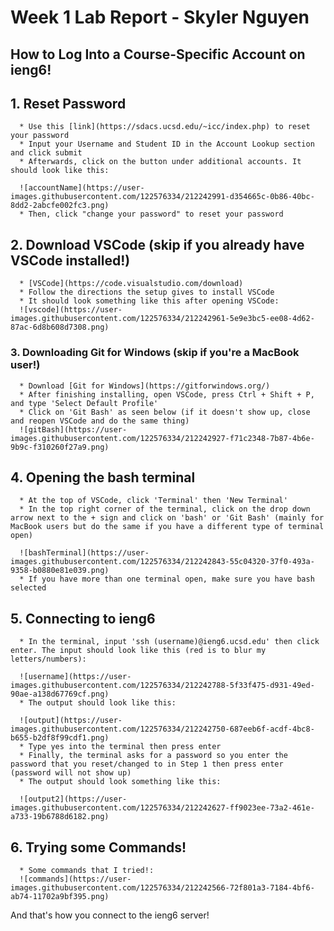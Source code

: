 # **Week 1 Lab Report - Skyler Nguyen**
## How to Log Into a Course-Specific Account on ieng6!

  ## 1. Reset Password

      * Use this [link](https://sdacs.ucsd.edu/~icc/index.php) to reset your password
      * Input your Username and Student ID in the Account Lookup section and click submit
      * Afterwards, click on the button under additional accounts. It should look like this:
      
      ![accountName](https://user-images.githubusercontent.com/122576334/212242991-d354665c-0b86-40bc-8dd2-2abcfe002fc3.png)
      * Then, click "change your password" to reset your password

  ## 2. Download VSCode (skip if you already have VSCode installed!) 

      * [VSCode](https://code.visualstudio.com/download)
      * Follow the directions the setup gives to install VSCode
      * It should look something like this after opening VSCode:
      ![vscode](https://user-images.githubusercontent.com/122576334/212242961-5e9e3bc5-ee08-4d62-87ac-6d8b608d7308.png)
      
  ### 3. Downloading Git for Windows (skip if you're a MacBook user!)

      * Download [Git for Windows](https://gitforwindows.org/)
      * After finishing installing, open VSCode, press Ctrl + Shift + P, and type 'Select Default Profile'
      * Click on 'Git Bash' as seen below (if it doesn't show up, close and reopen VSCode and do the same thing)
      ![gitBash](https://user-images.githubusercontent.com/122576334/212242927-f71c2348-7b87-4b6e-9b9c-f310260f27a9.png)
      
  ## 4. Opening the bash terminal

      * At the top of VSCode, click 'Terminal' then 'New Terminal'
      * In the top right corner of the terminal, click on the drop down arrow next to the + sign and click on 'bash' or 'Git Bash' (mainly for MacBook users but do the same if you have a different type of terminal open)
      
      ![bashTerminal](https://user-images.githubusercontent.com/122576334/212242843-55c04320-37f0-493a-9358-b0880e81e039.png)
      * If you have more than one terminal open, make sure you have bash selected

  ## 5. Connecting to ieng6

      * In the terminal, input 'ssh (username)@ieng6.ucsd.edu' then click enter. The input should look like this (red is to blur my letters/numbers):
      
      ![username](https://user-images.githubusercontent.com/122576334/212242788-5f33f475-d931-49ed-90ae-a138d67769cf.png)
      * The output should look like this:
      
      ![output](https://user-images.githubusercontent.com/122576334/212242750-687eeb6f-acdf-4bc8-b655-b2df8f99cdf1.png)
      * Type yes into the terminal then press enter
      * Finally, the terminal asks for a password so you enter the password that you reset/changed to in Step 1 then press enter (password will not show up)
      * The output should look something like this:
      
      ![output2](https://user-images.githubusercontent.com/122576334/212242627-ff9023ee-73a2-461e-a733-19b6788d6182.png)
      
  ## 6. Trying some Commands!

      * Some commands that I tried!:
      ![commands](https://user-images.githubusercontent.com/122576334/212242566-72f801a3-7184-4bf6-ab74-11702a9bf395.png)

    
      
  And that's how you connect to the ieng6 server!    
